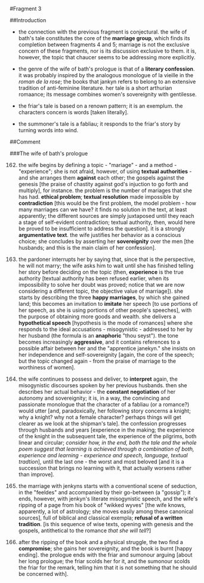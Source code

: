 #Fragment 3

##Introduction

- the connection with the previous fragment is conjectural. the wife of bath's tale constitutes the core of the __marriage group__, which finds its completion between fragments 4 and 5; marriage is not the exclusive concern of these fragments, nor is its discussion exclusive to them. it is, however, the topic that chaucer seems to be addressing more explicitly.

- the genre of the wife of bath's prologue is that of a __literary confession__. it was probably inspired by the analogous monologue of la vieille in the _roman de la rose_; the books that jankyn refers to belong to an extensive tradition of anti-feminine literature. her tale is a short arthurian romaance; its message combines women's sovereignity with gentilesse.

- the friar's tale is based on a renown pattern; it is an exemplum. the characters concern is words [taken literally].

- the summoner's tale is a fabliau; it responds to the friar's story by turning words into wind.

##Comment

###The wife of bath's prologue

162. the wife begins by defining a topic - "mariage" - and a method - "experience"; she is not afraid, however, of using __textual authorities__ - and she arranges them __against__ each other; the gospels against the genesis [the praise of chastity against god's injuction to go forth and multiply], for instance. the problem is the number of mariages that she has had. __ethical problem__; __textual resolution__ made impossible by __contradiction__ [this would be the first problem, the model problem - how many marriages can we have? it finds no solution in the text, at least apparently; the different sources are simply juxtaposed until they reach a stage of self-evident contradiction; textual authority, then, would here be proved to be insufficient to address the question]. it is a strongly __argumentative text__. the wife justifies her behavior as a conscious choice; she concludes by asserting her __sovereignity__ over the men [the husbands; and this is the main claim of her confession].

370. the pardoner interrupts her by saying that, since that is the perspective, he will not marry; the wife asks him to wait until she has finished telling her story before deciding on the topic (then, __experience__ is the true authority [textual authority has been refused earlier, when its impossibility to solve her doubt was proved; notice that we are now considering a different topic, the objective value of marriage]). she starts by describing the three __happy marriages__, by which she gained land; this becomes an invitation to __imitate__ her speech [to use portions of her speech, as she is using portions of other people's speeches], with the purpose of obtaining more goods and wealth. she delivers a __hypothetical speech__ [hypothesis is the mode of romances] where she responds to the ideal accusations - misogynistic - addressed to her by her husband (the formula is an __anaphoric__ "thou seyst"). the tone becomes increasingly __aggressive__, and it contains references to a possible affair between her and the "apprentice janekyn." she insists on her independence and self-sovereignity [again, the core of the speech; but the topic changed again - from the praise of marriage to the worthiness of women].

562. the wife continues to possess and deliver, to __interpret__ again, the misogynistic discourses spoken by her previous husbands. then she describes her actual behavior - the __constant negotiation__ of her autonomy and sovereignity; it is, in a way, the convincing and passionate monologue that the character of a fabliau (or a romance?) would utter [and, paradoxically, her following story concerns a knight; why a knight? why not a female character? perhaps things will get clearer as we look at the shipman's tale]. the confession progresses through husbands and years [experience in the making; the experience of the knight in the subsequent tale, the experience of the pilgrims, both linear and circular; _consider how, in the end, both the tale and the whole poem suggest that learning is achieved through a combination of both, experience and learning - experience and speech, language, textual tradtion_], until the last one - the worst and most beloved [and it is a succession that brings no learning with it, that actually worsens rather than improve].

787. the marriage with jenkyns starts with a conventional scene of seduction, in the "feeldes" and accompanied by their go-between (a "gossip"); it ends, however, with jenkyn's literate misogynistic speech, and the wife's ripping of a page from his book of "wikked wyves" [the wife knows, apparently, a lot of astrology; she moves easily among these canonical sources], full of biblical and classical exempla; __refusal of a written tradition__. [is this sequence of wise texts, opening with genesis and the gospels, antithetical to the romance _that she will tell_?]

856. after the ripping of the book and a physical struggle, the two find a __compromise__; she gains her sovereignity, and the book is burnt [happy ending]. the prologue ends with the friar and sumonour arguing [about her long prologue; the friar scolds her for it, and the sumonour scolds the friar for the remark, telling him that it is not something that he should be concerned with].
